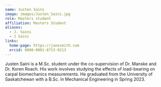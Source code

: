 ```yaml
---
name: Justen Saini
image: images/Justen_Saini.jpg
role: Masters student
affiliation: Masters Student
aliases:
  - J. Saini
  - J Saini
links:
  home-page: https://janesmith.com
  orcid: 0000-0001-8713-9213
---
```


Justen Saini is a M.Sc. student under the co-supervision of Dr. Manske and Dr. Koren Roach. His work involves studying the effects of load-bearing on carpal biomechanics measurements. He graduated from the University of Saskatchewan with a B.Sc. in Mechanical Engineering in Spring 2023.
